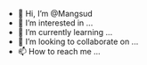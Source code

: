 - 👋 Hi, I’m @Mangsud
- 👀 I’m interested in ...
- 🌱 I’m currently learning ...
- 💞️ I’m looking to collaborate on ...
- 📫 How to reach me ...

<!---
Mangsud/Mangsud is a ✨ special ✨ repository because its `README.md` (this file) appears on your GitHub profile.
You can click the Preview link to take a look at your changes.
--->
